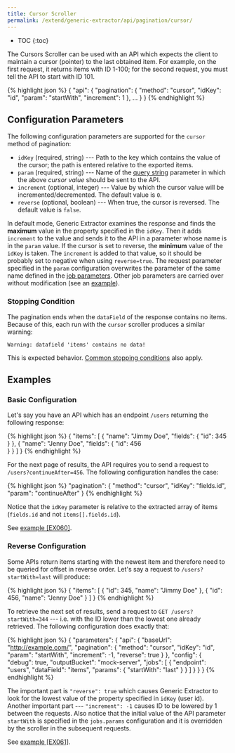 ```yaml
---
title: Cursor Scroller
permalink: /extend/generic-extractor/api/pagination/cursor/
---
```


* TOC
{:toc}

The Cursors Scroller can be used with an API which expects the client to maintain a cursor (pointer)
to the last obtained item. For example, on the first request, it returns items with ID 1-100; for the second
request, you must tell the API to start with ID 101. 

{% highlight json %}
{
    "api": {
        "pagination": {
            "method": "cursor",
            "idKey": "id",
            "param": "startWith",
            "increment": 1
        },
        ...
    }
}
{% endhighlight %}

## Configuration Parameters
The following configuration parameters are supported for the `cursor` method of pagination:

- `idKey` (required, string) --- Path to the key which contains the value of the cursor; the path is entered relative to the exported items.
- `param` (required, string) --- Name of the [query string](/extend/generic-extractor/tutorial/rest/#url) parameter in which the above *cursor value* should be sent to the API.
- `increment` (optional, integer) --- Value by which the cursor value will be incremented/decremented. The default value is `0`.
- `reverse` (optional, boolean) --- When true, the cursor is reversed. The default value is `false`.

In default mode, Generic Extractor examines the response and finds the **maximum** value in the
property specified in the `idKey`. Then it adds `increment` to the value and sends it to the 
API in a parameter whose name is in the `param` value. If the cursor is set to reverse, 
the **minimum** value of the `idKey` is taken. The `increment` is added to that value, so it should be probably
set to negative when using `reverse=true`.
The request parameter specified in the `param` configuration overwrites the parameter of the same name defined in the
[job parameters](/extend/generic-extractor/config/jobs/#request-parameters). Other job parameters are carried over without modification 
(see an [example](#reverse-configuration)).

### Stopping Condition
The pagination ends when the `dataField` of the response contains no items. Because of this, each 
run with the `cursor` scroller produces a similar warning:
    
    Warning: datafield 'items' contains no data!

This is expected behavior. [Common stopping conditions](/extend/generic-extractor/api/pagination/#stopping-strategy) also apply.

## Examples

### Basic Configuration
Let's say you have an API which has an endpoint `/users` returning the following response:

{% highlight json %}
{
    "items": [
        {
            "name": "Jimmy Doe",
            "fields": {
                "id": 345
            }
        },
        {
            "name": "Jenny Doe",
            "fields": {
                "id": 456            
            }
        }
    ]
}
{% endhighlight %}

For the next page of results, the API requires you to send a request to `/users?continueAfter=456`. The following 
configuration handles the case:

{% highlight json %}
"pagination": {
    "method": "cursor",
    "idKey": "fields.id",
    "param": "continueAfter"
}
{% endhighlight %}

Notice that the `idKey` parameter is relative to the extracted array of items (`fields.id` and not `items[].fields.id`).

See [example [EX060]](https://github.com/keboola/generic-extractor/tree/master/doc/examples/060-pagination-cursor-basic).

### Reverse Configuration
Some APIs return items starting with the newest item and therefore need to be queried for offset in 
reverse order. Let's say a request to `/users?startWith=last` will produce:

{% highlight json %}
{
    "items": [
        {
            "id": 345,
            "name": "Jimmy Doe"
        },
        {
            "id": 456,
            "name": "Jenny Doe"
        }
    ]
}
{% endhighlight %}

To retrieve the next set of results, send a request to `GET /users?startWith=344` --- i.e. with the
ID lower than the lowest one already retrieved. The following configuration does exactly that:

{% highlight json %}
{
    "parameters": {
        "api": {
            "baseUrl": "http://example.com/",
            "pagination": {
                "method": "cursor",
                "idKey": "id",
                "param": "startWith",
                "increment": -1,
                "reverse": true
            }
        },
        "config": {
            "debug": true,
            "outputBucket": "mock-server",
            "jobs": [
                {
                    "endpoint": "users",
                    "dataField": "items",
                    "params": {
                        "startWith": "last"
                    }
                }
            ]
        }
    }
}
{% endhighlight %}

The important part is `"reverse": true` which causes Generic Extractor to look for the lowest value of the
property specified in `idKey` (user id). Another important part --- `"increment": -1` causes ID to be lowered 
by 1 between the requests. Also notice that the initial value of the API parameter `startWith` is specified 
in the `jobs.params` configuration and it is overridden by the scroller in the subsequent requests.

See [example [EX061]](https://github.com/keboola/generic-extractor/tree/master/doc/examples/061-pagination-cursor-reverse).
